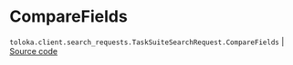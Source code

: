 # CompareFields
`toloka.client.search_requests.TaskSuiteSearchRequest.CompareFields` | [Source code](https://github.com/Toloka/toloka-kit/blob/v1.1.0.post1/src/client/search_requests.py#L566)

